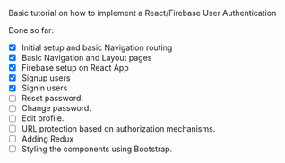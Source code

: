 Basic tutorial on how to implement a React/Firebase User Authentication

Done so far:
- [x] Initial setup and basic Navigation routing
-  [x] Basic Navigation and Layout pages
- [x] Firebase setup on React App
- [x] Signup users
- [x] Signin users 
- [ ] Reset password.
- [ ] Change password.
- [ ] Edit profile.
- [ ] URL protection based on authorization mechanisms.
- [ ] Adding Redux
- [ ] Styling the components using Bootstrap.
